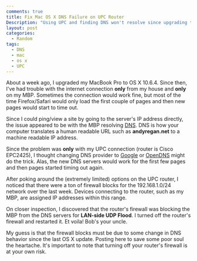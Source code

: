 ```yaml
---
comments: true
title: Fix Mac OS X DNS Failure on UPC Router
Description: "Using UPC and finding DNS won't resolve since upgrading to OS X 10.6.4? This post may fix issue."
layout: post
categories:
  - Random
tags:
  - DNS
  - mac
  - os x
  - UPC
---
```

About a week ago, I upgraded my MacBook Pro to OS X 10.6.4. Since then, I've had trouble with the internet 
connection **only** from my house and **only** on my MBP. Sometimes the connection would work fine, but 
most of the time Firefox/Safari would only load the first couple of pages and then new pages would start to 
time out.

Since I could ping/view a site by going to the server's IP address directly, the issue appeared to be with 
the MBP resolving [DNS][1]. DNS is how your computer translates a human readable URL such as 
**andyregan.net** to a machine readable IP address.

Since the problem was **only** with my UPC connection (router is Cisco EPC2425), I thought changing DNS 
provider to [Google][2] or [OpenDNS][3] might do the trick. Alas, the new DNS servers would work for the 
first few pages and then pages started timing out again.

After poking around the (extremely limited) options on the UPC router, I noticed that there were a ton of 
firewall blocks for the 192.168.1.0/24 network over the last week. Devices connecting to the router, such 
as my MBP, are assigned IP addresses within this range. 

On closer inspection, I discovered that the router's firewall was blocking the MBP from the DNS servers 
for **LAN-side UDP Flood**. I turned off the router's firewall and restarted it. Et voila! Bob's your 
uncle.

My guess is that the firewall blocks must be due to some change in DNS behavior since the last OS X 
update. Posting here to save some poor soul the heartache. It's important to note that turning off your 
router's firewall is at your own risk.

 [1]: http://en.wikipedia.org/wiki/Domain_Name_System
 [2]: http://code.google.com/speed/public-dns/
 [3]: http://www.opendns.com/
